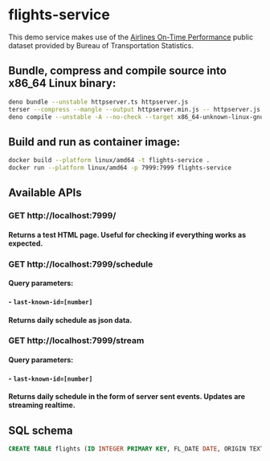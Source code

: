 # flights-service

This demo service makes use of the [Airlines On-Time Performance](https://www.transtats.bts.gov/Tables.asp?QO_VQ=EFD&QO_anzr=Nv4yv0r%FDb0-gvzr%FDcr4s14zn0pr%FDQn6n&QO_fu146_anzr=b0-gvzr) public dataset provided by Bureau of Transportation Statistics. 

## Bundle, compress and compile source into x86_64 Linux binary:
```sh
deno bundle --unstable httpserver.ts httpserver.js
terser --compress --mangle --output httpserver.min.js -- httpserver.js  
deno compile --unstable -A --no-check --target x86_64-unknown-linux-gnu --output flights-x86_64-unknown-linux-gnu httpserver.min.js
```
## Build and run as container image:
```sh
docker build --platform linux/amd64 -t flights-service . 
docker run --platform linux/amd64 -p 7999:7999 flights-service
```
## Available APIs
### GET http://localhost:7999/
#### Returns a test HTML page. Useful for checking if everything works as expected.

### GET http://localhost:7999/schedule
#### Query parameters:
#### - `last-known-id=[number]`
#### Returns daily schedule as json data.

### GET http://localhost:7999/stream
#### Query parameters:
#### - `last-known-id=[number]`
#### Returns daily schedule in the form of server sent events. Updates are streaming realtime.

## SQL schema
```sql
CREATE TABLE flights (ID INTEGER PRIMARY KEY, FL_DATE DATE, ORIGIN TEXT, ORIGIN_CITY_NAME TEXT, DEST TEXT, DEST_CITY_NAME TEXT, CRS_DEP_TIME TEXT, DEP_TIME TEXT, DEP_DELAY TEXT, CRS_ARR_TIME TEXT, ARR_TIME INTEGER, ARR_DELAY INTEGER, TAIL_NUM TEXT, OP_CARRIER TEXT, OP_CARRIER_FL_NUM TEXT);
```